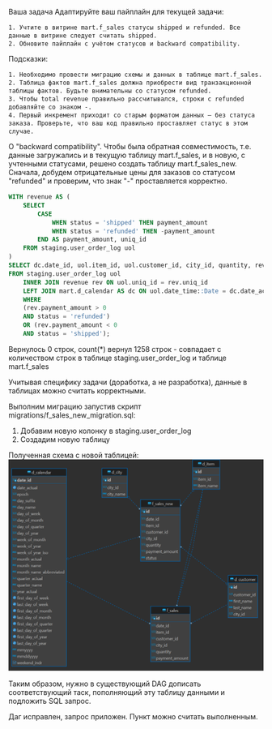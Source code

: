 Ваша задача
Адаптируйте ваш пайплайн для текущей задачи:

    1. Учтите в витрине mart.f_sales статусы shipped и refunded. Все данные в витрине следует считать shipped.
    2. Обновите пайплайн с учётом статусов и backward compatibility.

Подсказки:

    1. Необходимо провести миграцию схемы и данных в таблице mart.f_sales.
    2. Таблица фактов mart.f_sales должна приобрести вид транзакционной таблицы фактов. Будьте внимательны со статусом refunded.
    3. Чтобы total revenue правильно рассчитывался, строки с refunded добавляйте со знаком -.
    4. Первый инкремент приходит со старым форматом данных — без статуса заказа. Проверьте, что ваш код правильно проставляет статус в этом случае.

О "backward compatibility".
Чтобы была обратная совместимость, т.е. данные загружались и в текущую таблицу mart.f_sales, и в новую, с учтенными статусами, решено создать таблицу mart.f_sales_new.
Сначала, добудем отрицательные цены для заказов со статусом "refunded" и проверим, что знак "-" проставляется корректно.
```SQL
WITH revenue AS (
	SELECT 
		CASE
			WHEN status = 'shipped' THEN payment_amount
			WHEN status = 'refunded' THEN -payment_amount
		END AS payment_amount, uniq_id
	FROM staging.user_order_log uol		
)
SELECT dc.date_id, uol.item_id, uol.customer_id, city_id, quantity, rev.payment_amount, status 
FROM staging.user_order_log uol 
	INNER JOIN revenue rev ON uol.uniq_id = rev.uniq_id 
	LEFT JOIN mart.d_calendar AS dc ON uol.date_time::Date = dc.date_actual
	WHERE
	(rev.payment_amount > 0
	AND status = 'refunded')
	OR (rev.payment_amount < 0
	AND status = 'shipped');
```
Вернулось 0 строк, count(*) вернул 1258 строк - совпадает с количеством строк в таблице staging.user_order_log и таблице mart.f_sales

Учитывая специфику задачи (доработка, а не разработка), данные в таблицах можно считать корректными.

Выполним миграцию запустив скрипт migrations/f_sales_new_migration.sql:
1. Добавим новую колонку в staging.user_order_log
2. Создадим новую таблицу

Полученная схема с новой таблицей:
![img_1.png](img_1.png)

Таким образом, нужно в существующий DAG дописать соответствующий таск, пополняющий эту таблицу данными и подложить SQL запрос.

Даг исправлен, запрос приложен. Пункт можно считать выполненным.